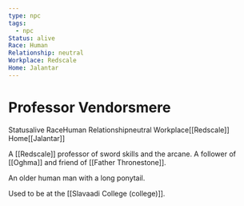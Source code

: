 ```yaml
---
type: npc
tags:
  - npc
Status: alive
Race: Human
Relationship: neutral
Workplace: Redscale
Home: Jalantar
---
```


# Professor Vendorsmere
<span class="dataview inline-field"><span class="inline-field-key">Status</span><span class="inline-field-value">alive</span></span>
<span class="dataview inline-field"><span class="inline-field-key">Race</span><span class="inline-field-value">Human</span></span>
<span class="dataview inline-field"><span class="inline-field-key">Relationship</span><span class="inline-field-value">neutral</span></span>
<span class="dataview inline-field"><span class="inline-field-key">Workplace</span><span class="inline-field-value">[[Redscale]]</span></span>
<span class="dataview inline-field"><span class="inline-field-key">Home</span><span class="inline-field-value">[[Jalantar]]</span></span>

A [[Redscale]] professor of sword skills and the arcane. A follower of [[Oghma]] and friend of [[Father Thronestone]]. 

An older human man with a long ponytail.

Used to be at the [[Slavaadi College (college)]]. 